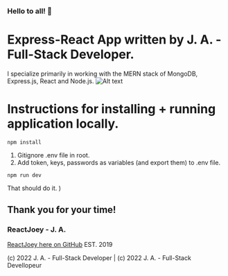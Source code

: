 ### Hello to all! 👋

# Express-React App written by J. A. - Full-Stack Developer.

I specialize primarily in working with the MERN stack of MongoDB, Express.js, React and Node.js.
![Alt text](https://avatars.githubusercontent.com/u/46306007?v=4 "ReactJoey hero banner with text containing: 'Follow ReactJoey on Twitter!'")

# Instructions for installing + running application locally.

```
npm install
```

1. Gitignore .env file in root.
2. Add token, keys, passwords as variables (and export them) to .env file.

```
npm run dev
```

That should do it. )


## Thank you for your time!
### ReactJoey - J. A.
[ReactJoey here on GitHub](https://github.com/ReactJoey)
EST. 2019

(c) 2022 J. A. - Full-Stack Developer | (c) 2022 J. A. - Full-Stack Devellopeur
